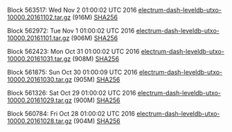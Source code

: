 Block 563517: Wed Nov  2 01:00:02 UTC 2016 [electrum-dash-leveldb-utxo-10000.20161102.tar.gz](https://transfer.sh/LDYnt/electrum-dash-leveldb-utxo-10000.20161102.tar.gz) (916M) [SHA256](https://transfer.sh/2wwvQ/electrum-dash-leveldb-utxo-10000.20161102.tar.gz.sha256)

Block 562972: Tue Nov  1 01:00:02 UTC 2016 [electrum-dash-leveldb-utxo-10000.20161101.tar.gz](https://transfer.sh/YqQ68/electrum-dash-leveldb-utxo-10000.20161101.tar.gz) (906M) [SHA256](https://transfer.sh/fpUQc/electrum-dash-leveldb-utxo-10000.20161101.tar.gz.sha256)

Block 562423: Mon Oct 31 01:00:02 UTC 2016 [electrum-dash-leveldb-utxo-10000.20161031.tar.gz](https://transfer.sh/MXNQd/electrum-dash-leveldb-utxo-10000.20161031.tar.gz) (908M) [SHA256](https://transfer.sh/1FDha/electrum-dash-leveldb-utxo-10000.20161031.tar.gz.sha256)

Block 561875: Sun Oct 30 01:00:09 UTC 2016 [electrum-dash-leveldb-utxo-10000.20161030.tar.gz](https://transfer.sh/Qay5q/electrum-dash-leveldb-utxo-10000.20161030.tar.gz) (905M) [SHA256](https://transfer.sh/12YvvP/electrum-dash-leveldb-utxo-10000.20161030.tar.gz.sha256)

Block 561326: Sat Oct 29 01:00:02 UTC 2016 [electrum-dash-leveldb-utxo-10000.20161029.tar.gz](https://transfer.sh/CMA3x/electrum-dash-leveldb-utxo-10000.20161029.tar.gz) (900M) [SHA256](https://transfer.sh/11QZPT/electrum-dash-leveldb-utxo-10000.20161029.tar.gz.sha256)

Block 560784: Fri Oct 28 01:00:02 UTC 2016 [electrum-dash-leveldb-utxo-10000.20161028.tar.gz](https://transfer.sh/12iRi1/electrum-dash-leveldb-utxo-10000.20161028.tar.gz) (904M) [SHA256](https://transfer.sh/ZNJbu/electrum-dash-leveldb-utxo-10000.20161028.tar.gz.sha256)
